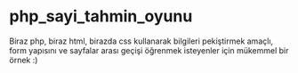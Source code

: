 # php_sayi_tahmin_oyunu
 Biraz php, biraz html, birazda css kullanarak bilgileri pekiştirmek amaçlı, form yapısını ve sayfalar arası geçişi öğrenmek isteyenler için mükemmel bir örnek :)
